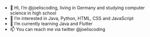 - 👋 Hi, I’m @joeliscoding, living in Germany and studying computer science in high school
- 👀 I’m interested in Java, Python, HTML, CSS and JavaScript
- 🌱 I’m currently learning Java and Flutter
- 📫 You can reach me via twitter @joeliscoding

<!---
joeliscoding/joeliscoding is a ✨ special ✨ repository because its `README.md` (this file) appears on your GitHub profile.
You can click the Preview link to take a look at your changes.
--->
